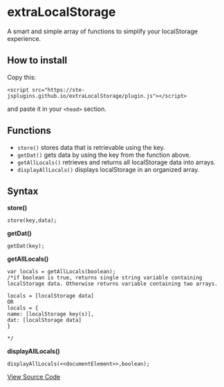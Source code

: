 # extraLocalStorage

A smart and simple array of functions to simplify your localStorage experience.

## How to install

Copy this:
```
<script src="https://ste-jsplugins.github.io/extraLocalStorage/plugin.js"></script>
```
and paste it in your `<head>` section.

## Functions

 - `store()` stores data that is retrievable using the key.
 - `getDat()` gets data by using the key from the function above.
 - `getAllLocals()` retrieves and returns all localStorage data into arrays.
 - `displayAllLocals()` displays localStorage in an organized array.

## Syntax

**store()** 
```
store(key,data);
```
**getDat()** 
```
getDat(key);
```
**getAllLocals()** 
```
var locals = getAllLocals(boolean);
/*if boolean is true, returns single string variable containing localStorage data. Otherwise returns variable containing two arrays.

locals = [localStorage data]
OR
locals = {
name: [localStorage key(s)],
dat: [localStorage data]
}

*/
```
**displayAllLocals()** 
```
displayAllLocals(<<documentElement>>,boolean);
```
[View Source Code](https://ste-jsplugins.github.io/extraLocalStorage/openFromREADME.html)
